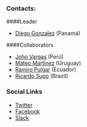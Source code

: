 ### Contacts:

####Leader

* [Diego Gonzalez](mailto:diego.gonzalez.arango@owasp.org) (Panamá)

####Collaborators

* [John Vargas](mailto:john.vargas@owasp.org) (Perú)
* [Mateo Martinez](mailto:mateo.martinez@owasp.org) (Uruguay)
* [Ramiro Pulgar](mailto:ramiro.pulgar@owasp.org) (Ecuador)
* [Ricardo Supo](mailto:ricardo.supo@owasp.org) (Brazil)

### Social Links
* [Twitter](https://twitter.com/owasplatam)
* [Facebook](https://www.facebook.com/owasp.latam)
* [Slack](http://owasp.slack.com/#owasp-latam)

